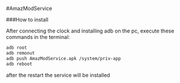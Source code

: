 #AmazModService

###How to install

After connecting the clock and installing adb on the pc, execute these commands in the terminal:
```bash
adb root
adb remonut
adb push AmazModService.apk /system/priv-app
adb reboot
 ```
 
 after the restart the service will be installed
